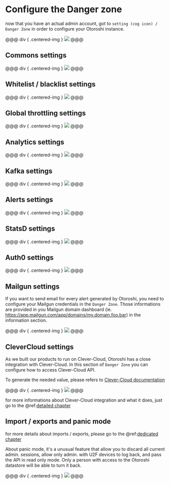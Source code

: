 # Configure the Danger zone 

now that you have an actual admin account, got to `setting (cog icon) / Danger Zone` in order to configure your Otoroshi instance.

@@@ div { .centered-img }
<img src="../img/go-to-danger-zone.png" />
@@@

## Commons settings

@@@ div { .centered-img }
<img src="../img/danger-zone-1-commons.png" />
@@@

## Whitelist / blacklist settings

@@@ div { .centered-img }
<img src="../img/danger-zone-2-whitelist-blacklist.png" />
@@@

## Global throttling settings

@@@ div { .centered-img }
<img src="../img/danger-zone-3-throttling.png" />
@@@

## Analytics settings

@@@ div { .centered-img }
<img src="../img/danger-zone-4-analytics.png" />
@@@

## Kafka settings

@@@ div { .centered-img }
<img src="../img/danger-zone-5-kafka.png" />
@@@

## Alerts settings

@@@ div { .centered-img }
<img src="../img/danger-zone-6-alerts.png" />
@@@

## StatsD settings

@@@ div { .centered-img }
<img src="../img/danger-zone-7-statsd.png" />
@@@

## Auth0 settings 

@@@ div { .centered-img }
<img src="../img/danger-zone-8-auth0.png" />
@@@

## Mailgun settings

If you want to send email for every alert generated by Otoroshi, you need to configure your Mailgun credentials in the `Danger Zone`. Those informations are provided in you Mailgun domain dashboard (ie. https://app.mailgun.com/app/domains/my.domain.foo.bar) in the information section.

@@@ div { .centered-img }
<img src="../img/danger-zone-9-mailgun.png" />
@@@

## CleverCloud settings

As we built our products to run on Clever-Cloud, Otoroshi has a close integration with Clever-Cloud. In this section of `Danger Zone` you can configure how to access Clever-Cloud API. 

To generate the needed value, please refers to [Clever-Cloud documentation](https://www.clever-cloud.com/doc/clever-cloud-apis/cc-api/)

@@@ div { .centered-img }
<img src="../img/danger-zone-10-clevercloud.png" />
@@@

for more informations about Clever-Cloud integration and what it does, just go to the @ref:[detailed chapter](../integrations/clevercloud.md)

## Import / exports and panic mode

for more details about imports / exports, please go to the @ref:[dedicated chapter](../othertasks/importsexports.md)

About panic mode, it's a unusual feature that allow you to discard all current admin. sessions, allow only admin. with U2F devices to log back, and pass the API in read only mode. Only a person with access to the Otoroshi datastore will be able to turn it back.

@@@ div { .centered-img }
<img src="../img/danger-zone-11-bottom.png" />
@@@

